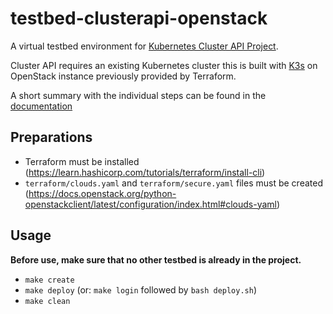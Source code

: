 # testbed-clusterapi-openstack

A virtual testbed environment for [Kubernetes Cluster API Project](https://cluster-api.sigs.k8s.io/).

Cluster API requires an existing Kubernetes cluster this is built with [K3s](https://k3s.io)
on OpenStack instance previously provided by Terraform.

A short summary with the individual steps can be found in the [documentation](https://cluster-api.sigs.k8s.io/user/quick-start.html)

## Preparations

* Terraform must be installed (https://learn.hashicorp.com/tutorials/terraform/install-cli)
* ``terraform/clouds.yaml`` and ``terraform/secure.yaml`` files must be created
  (https://docs.openstack.org/python-openstackclient/latest/configuration/index.html#clouds-yaml)

## Usage

**Before use, make sure that no other testbed is already in the project.**

* ``make create``
* ``make deploy`` (or: ``make login`` followed by ``bash deploy.sh``)
* ``make clean``
